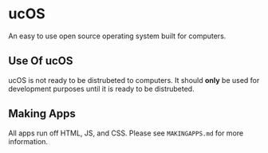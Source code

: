 # ucOS
An easy to use open source operating system built for computers.
## Use Of ucOS
ucOS is not ready to be distrubeted to computers. It should **only** be used for development purposes until it is ready to be distrubeted.
## Making Apps
All apps run off HTML, JS, and CSS. Please see `MAKINGAPPS.md` for more information.
